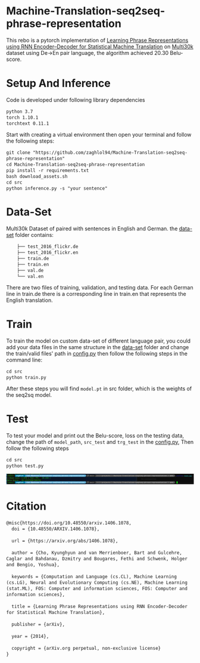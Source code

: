 # Machine-Translation-seq2seq-phrase-representation
This rebo is a pytorch implementation of [Learning Phrase Representations using RNN Encoder–Decoder
for Statistical Machine Translation](https://arxiv.org/abs/1406.1078) on [Multi30k](https://metatext.io/datasets/multi30k) dataset using De->En pair language, 
the algorithm achieved 20.30 Belu-score.

# Setup And Inference
Code is developed under following library dependencies
```commandline
python 3.7
torch 1.10.1
torchtext 0.11.1
```
Start with creating a virtual environment then open your terminal and follow the following steps:
```commandline
git clone "https://github.com/zaghlol94/Machine-Translation-seq2seq-phrase-representation"
cd Machine-Translation-seq2seq-phrase-representation
pip install -r requirements.txt
bash download_assets.sh
cd src
python inference.py -s "your sentence"
```
# Data-Set
Multi30k Dataset of paired with sentences in English and German. the [data-set](https://github.com/zaghlol94/Machine-Translation-seq2seq-phrase-representation/tree/main/data-set) folder contains: 
```commandline
    ├── test_2016_flickr.de
    ├── test_2016_flickr.en
    ├── train.de
    ├── train.en
    ├── val.de
    └── val.en
```
There are two files of training, validation, and testing data. For each German line in train.de there is a corresponding line in train.en that represents the English translation.

# Train
To train the model on custom data-set of different language pair, you could add your data files in the same structure in the [data-set](https://github.com/zaghlol94/Machine-Translation-Seq2Seq/tree/main/data-set) folder and 
change the train/valid files' path in [config.py](https://github.com/zaghlol94/Machine-Translation-seq2seq-phrase-representation/blob/main/src/config.py)
then follow the following steps in the command line:
```commandline
cd src
python train.py
```
After these steps you will find ```model.pt``` in src folder, which is the weights of the seq2sq model.
# Test
To test your model and print out the Belu-score, loss on the testing data, change the path of ```model_path```, ```src_test``` 
and ```trg_test``` in the [config.py](https://github.com/zaghlol94/Machine-Translation-seq2seq-phrase-representation/blob/main/src/config.py), Then follow the following steps
```commandline
cd src
python test.py
```
![](imgs/belu-score.png)

# Citation
```commandline
@misc{https://doi.org/10.48550/arxiv.1406.1078,
  doi = {10.48550/ARXIV.1406.1078},
  
  url = {https://arxiv.org/abs/1406.1078},
  
  author = {Cho, Kyunghyun and van Merrienboer, Bart and Gulcehre, Caglar and Bahdanau, Dzmitry and Bougares, Fethi and Schwenk, Holger and Bengio, Yoshua},
  
  keywords = {Computation and Language (cs.CL), Machine Learning (cs.LG), Neural and Evolutionary Computing (cs.NE), Machine Learning (stat.ML), FOS: Computer and information sciences, FOS: Computer and information sciences},
  
  title = {Learning Phrase Representations using RNN Encoder-Decoder for Statistical Machine Translation},
  
  publisher = {arXiv},
  
  year = {2014},
  
  copyright = {arXiv.org perpetual, non-exclusive license}
}
```